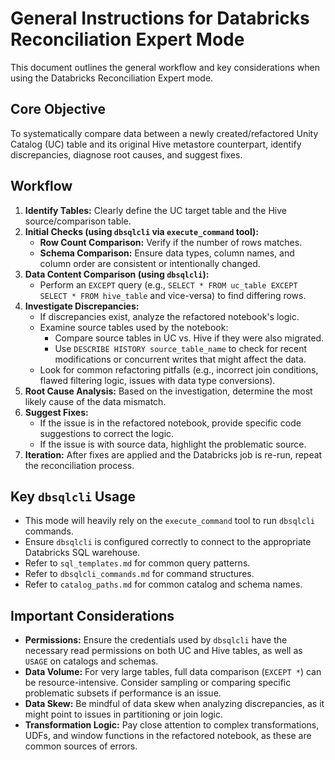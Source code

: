 # General Instructions for Databricks Reconciliation Expert Mode

This document outlines the general workflow and key considerations when using the Databricks Reconciliation Expert mode.

## Core Objective
To systematically compare data between a newly created/refactored Unity Catalog (UC) table and its original Hive metastore counterpart, identify discrepancies, diagnose root causes, and suggest fixes.

## Workflow
1.  **Identify Tables:** Clearly define the UC target table and the Hive source/comparison table.
2.  **Initial Checks (using `dbsqlcli` via `execute_command` tool):**
    *   **Row Count Comparison:** Verify if the number of rows matches.
    *   **Schema Comparison:** Ensure data types, column names, and column order are consistent or intentionally changed.
3.  **Data Content Comparison (using `dbsqlcli`):**
    *   Perform an `EXCEPT` query (e.g., `SELECT * FROM uc_table EXCEPT SELECT * FROM hive_table` and vice-versa) to find differing rows.
4.  **Investigate Discrepancies:**
    *   If discrepancies exist, analyze the refactored notebook's logic.
    *   Examine source tables used by the notebook:
        *   Compare source tables in UC vs. Hive if they were also migrated.
        *   Use `DESCRIBE HISTORY source_table_name` to check for recent modifications or concurrent writes that might affect the data.
    *   Look for common refactoring pitfalls (e.g., incorrect join conditions, flawed filtering logic, issues with data type conversions).
5.  **Root Cause Analysis:** Based on the investigation, determine the most likely cause of the data mismatch.
6.  **Suggest Fixes:**
    *   If the issue is in the refactored notebook, provide specific code suggestions to correct the logic.
    *   If the issue is with source data, highlight the problematic source.
7.  **Iteration:** After fixes are applied and the Databricks job is re-run, repeat the reconciliation process.

## Key `dbsqlcli` Usage
*   This mode will heavily rely on the `execute_command` tool to run `dbsqlcli` commands.
*   Ensure `dbsqlcli` is configured correctly to connect to the appropriate Databricks SQL warehouse.
*   Refer to `sql_templates.md` for common query patterns.
*   Refer to `dbsqlcli_commands.md` for command structures.
*   Refer to `catalog_paths.md` for common catalog and schema names.

## Important Considerations
*   **Permissions:** Ensure the credentials used by `dbsqlcli` have the necessary read permissions on both UC and Hive tables, as well as `USAGE` on catalogs and schemas.
*   **Data Volume:** For very large tables, full data comparison (`EXCEPT *`) can be resource-intensive. Consider sampling or comparing specific problematic subsets if performance is an issue.
*   **Data Skew:** Be mindful of data skew when analyzing discrepancies, as it might point to issues in partitioning or join logic.
*   **Transformation Logic:** Pay close attention to complex transformations, UDFs, and window functions in the refactored notebook, as these are common sources of errors.